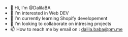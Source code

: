 - 👋 Hi, I’m @DalilaBA
- 👀 I’m interested in Web DEV
- 🌱 I’m currently learning Shopify developement
- 💞️ I’m looking to collaborate on intresing projects
- 📫 How to reach me by email on : dalila.baba@pm.me

